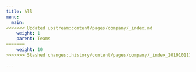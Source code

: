 ```yaml
---
title: All
menu:
  main:
<<<<<<< Updated upstream:content/pages/company/_index.md
    weight: 1
    parent: Teams
=======
    weight: 10
>>>>>>> Stashed changes:.history/content/pages/company/_index_20191011132958.md

---
```

